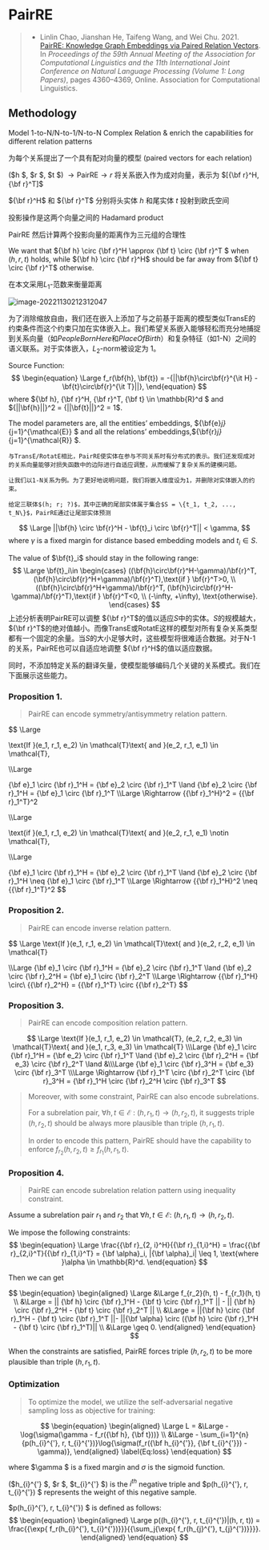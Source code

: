 # PairRE

> - Linlin Chao, Jianshan He, Taifeng Wang, and Wei Chu. 2021. [PairRE: Knowledge Graph Embeddings via Paired Relation Vectors](https://aclanthology.org/2021.acl-long.336). In *Proceedings of the 59th Annual Meeting of the Association for Computational Linguistics and the 11th International Joint Conference on Natural Language Processing (Volume 1: Long Papers)*, pages 4360–4369, Online. Association for Computational Linguistics.



## Methodology



Model 1-to-N/N-to-1/N-to-N Complex Relation & enrich the capabilities for different relation patterns

为每个关系提出了一个具有配对向量的模型 (paired vectors for each relation)

($h $, $r $, $t $) $\rightarrow\text{PairRE} \rightarrow r$ 将关系嵌入作为成对向量，表示为 $[{\bf r}^H, {\bf r}^T]$

${\bf r}^H$  和 ${\bf r}^T$ 分别将头实体 $h$ 和尾实体 $t$ 投射到欧氏空间

投影操作是这两个向量之间的 Hadamard product

PairRE 然后计算两个投影向量的距离作为三元组的合理性

We want that ${\bf h} \circ {\bf r}^H \approx {\bf t} \circ {\bf r}^T $ when ($h, r, t$) holds, while  ${\bf h} \circ {\bf r}^H$ should be far away from ${\bf t} \circ {\bf r}^T$ otherwise.

在本文采用$L_1$-范数来衡量距离

![image-20221130212312047](https://gitee.com/knqmuzzi/picdata/raw/master/image-20221130212312047.png)

为了消除缩放自由，我们还在嵌入上添加了与之前基于距离的模型类似TransE的约束条件而这个约束只加在实体嵌入上。我们希望关系嵌入能够轻松而充分地捕捉到关系向量（如$PeopleBornHere$和$PlaceOfBirth$）和复杂特征（如1-N）之间的语义联系。对于实体嵌入，$L_2$-norm被设定为 1。

Source Function:
$$
\begin{equation}
\Large f_r(\bf{h}, \bf{t}) = -{||\bf{h}\circ\bf{r}^{\it H} - \bf{t}\circ\bf{r}^{\it T}||},
\end{equation}
$$
where ${\bf h}, {\bf r}^H, {\bf r}^T, {\bf t} \in \mathbb{R}^d $ and ${||\bf{h}||}^2 = {||\bf{t}||}^2 = 1$.

The model parameters are, all the entities’ embeddings, $\{\bf{e}_j\}_{j=1}^{\mathcal{E}} $ and all the relations’ embeddings,$\{\bf{r}_j\}_{j=1}^{\mathcal{R}} $.

	与TransE/RotatE相比，PairRE使实体在参与不同关系时有分布式的表示。我们还发现成对的关系向量能够对损失函数中的边际进行自适应调整，从而缓解了复杂关系的建模问题。
	
	让我们以1-N关系为例。为了更好地说明问题，我们将嵌入维度设为1，并删除对实体嵌入的约束。
	
	给定三联体$(h; r; ?)$，其中正确的尾部实体属于集合$S = \{t_1, t_2, ..., t_N\}$，PairRE通过让尾部实体预测
$$
\Large ||\bf{h} \circ \bf{r}^H - \bf{t}_i \circ \bf{r}^T|| < \gamma,
$$
where $\gamma$ is a fixed margin for distance based embedding models and $t_i \in S$.

The value of $\bf{t}_i$ should stay in the following range: 
$$
\Large 
\bf{t}_i\in 
\begin{cases}
((\bf{h}\circ\bf{r}^H-\gamma)/\bf{r}^T, (\bf{h}\circ\bf{r}^H+\gamma)/\bf{r}^T),\text{if } \bf{r}^T>0, \\ 
((\bf{h}\circ\bf{r}^H+\gamma)/\bf{r}^T, (\bf{h}\circ\bf{r}^H-\gamma)/\bf{r}^T),\text{if } \bf{r}^T<0, \\
(-\infty, +\infty), \text{otherwise}.
\end{cases}
$$
上述分析表明PairRE可以调整 ${\bf r}^T$的值以适应$S$中的实体。$S$的规模越大，${\bf r}^T$的绝对值越小。而像TransE或RotatE这样的模型对所有复杂关系类型都有一个固定的余量。当$S$的大小足够大时，这些模型将很难适合数据。对于N-1的关系，PairRE也可以自适应地调整 ${\bf r}^H$的值以适应数据。

同时，不添加特定关系的翻译矢量，使模型能够编码几个关键的关系模式。我们在下面展示这些能力。

### Proposition 1. 

> PairRE can encode symmetry/antisymmetry relation pattern.

$$
\Large

\text{If }(e_1, r_1, e_2) \in \mathcal{T}\text{ and }(e_2, r_1, e_1) \in \mathcal{T},

\\\Large

{\bf e}_1 \circ {\bf r}_1^H = {\bf e}_2 \circ {\bf r}_1^T \land {\bf e}_2 \circ {\bf r}_1^H = {\bf e}_1 \circ {\bf r}_1^T \\\Large \Rightarrow {{\bf r}_1^H}^2 = {{\bf r}_1^T}^2

\\\Large

\text{if }(e_1, r_1, e_2) \in \mathcal{T}\text{ and }(e_2, r_1, e_1) \notin \mathcal{T},

\\\Large

{\bf e}_1 \circ {\bf r}_1^H = {\bf e}_2 \circ {\bf r}_1^T \land {\bf e}_2 \circ {\bf r}_1^H \neq {\bf e}_1 \circ {\bf r}_1^T \\\Large \Rightarrow {{\bf r}_1^H}^2 \neq {{\bf r}_1^T}^2
$$

### Proposition 2.

> PairRE can encode inverse relation pattern.

$$
\Large \text{If }(e_1, r_1, e_2) \in \mathcal{T}\text{ and }(e_2, r_2, e_1) \in \mathcal{T}

\\\Large 
{\bf e}_1 \circ {\bf r}_1^H = {\bf e}_2 \circ {\bf r}_1^T \land {\bf e}_2 \circ {\bf r}_2^H = {\bf e}_1 \circ {\bf r}_2^T \\\Large \Rightarrow {{\bf r}_1^H} \circ\ {{\bf r}_2^H}  = {{\bf r}_1^T} \circ {{\bf r}_2^T}
$$

### Proposition 3.

> PairRE can encode composition relation pattern.

$$
\Large \text{If }(e_1, r_1, e_2) \in \mathcal{T}, (e_2, r_2, e_3) \in \mathcal{T}\text{ and }(e_1, r_3, e_3) \in \mathcal{T}
\\\Large 
{\bf e}_1 \circ {\bf r}_1^H = {\bf e_2} \circ {\bf r}_1^T  \land  {\bf e}_2 \circ {\bf r}_2^H = {\bf e_3} \circ {\bf r}_2^T  \land  &\\\Large  {\bf e}_1 \circ {\bf r}_3^H = {\bf e_3} \circ {\bf r}_3^T
\\\Large  \Rightarrow {\bf r}_1^T \circ {\bf r}_2^T \circ {\bf r}_3^H = {\bf r}_1^H \circ  {\bf r}_2^H  \circ  {\bf r}_3^T
$$

> Moreover, with some constraint, PairRE can also encode subrelations. 
>
> For a subrelation pair, $\forall h, t \in \mathcal{E}$ : $(h, r_1, t) \rightarrow (h, r_2, t)$, it suggests triple $(h, r_2, t)$ should be always more plausible than triple $(h, r_1, t)$. 
>
> In order to encode this pattern, PairRE should have the capability to enforce $f_{r_2}(h, r_2, t) \geq f_{r_1}(h, r_1, t)$.

### Proposition 4.

> PairRE can encode subrelation relation pattern using inequality constraint.

Assume a subrelation pair $r_1$ and $r_2$ that $\forall h, t \in \mathcal{E}$: $(h, r_1,t) {\rightarrow} (h, r_2, t)$.

We impose the following constraints:
$$
\begin{equation}
\Large \frac{{\bf r}_{2, i}^H}{{\bf r}_{1,i}^H} = \frac{{\bf r}_{2,i}^T}{{\bf r}_{1,i}^T} = {\bf \alpha}_i, |{\bf \alpha}_i| \leq 1,
\text{where }\alpha \in \mathbb{R}^d.
\end{equation}
$$

Then we can get

$$
\begin{equation}
\begin{aligned}
\Large &\Large f_{r_2}(h, t) - f_{r_1}(h, t) \\
&\Large = || {\bf h} \circ {\bf r}_1^H - {\bf t} \circ {\bf r}_1^T || -  || {\bf h} \circ {\bf r}_2^H - {\bf t} \circ {\bf r}_2^T || \\
&\Large = ||{\bf h} \circ {\bf r}_1^H - {\bf t} \circ {\bf r}_1^T ||- ||{\bf \alpha} \circ ({\bf h} \circ {\bf r}_1^H - {\bf t} \circ {\bf r}_1^T)|| \\
&\Large  \geq 0.
\end{aligned}
\end{equation}
$$

When the constraints are satisfied, PairRE forces triple $(h, r_2, t)$ to be more plausible than triple $(h, r_1, t)$.

### Optimization

> To optimize the model, we utilize the self-adversarial negative sampling loss as objective for training:

$$
\begin{equation}
  \begin{aligned}
\Large L = &\Large  -\log{\sigma(\gamma - f_r({\bf h}, {\bf t}))} \\
 &\Large - \sum_{i=1}^{n}{p(h_{i}^{'}, r, t_{i}^{'})}\log{\sigma(f_r({\bf h_{i}^{'}}, {\bf t_{i}^{'}}) - \gamma)},
 \end{aligned}
\label{Eq:loss}
\end{equation}
$$

where $\gamma $ is a fixed margin and $\sigma$ is the sigmoid function. 

($h_{i}^{'} $, $r $, $t_{i}^{'} $) is the $i^{th}$ negative triple and  $p(h_{i}^{'}, r, t_{i}^{'}) $ represents the weight of this negative sample. 

$p(h_{i}^{'}, r, t_{i}^{'}) $ is defined as follows:
$$
\begin{equation}
  \begin{aligned}
\Large p((h_{i}^{'}, r, t_{i}^{'})|(h, r, t)) = \frac{{\exp{ f_r(h_{i}^{'}, t_{i}^{'})}}}{{\sum_j{\exp{
f_r(h_{j}^{'}, t_{j}^{'})}}}}.
  \end{aligned}
\end{equation}
$$